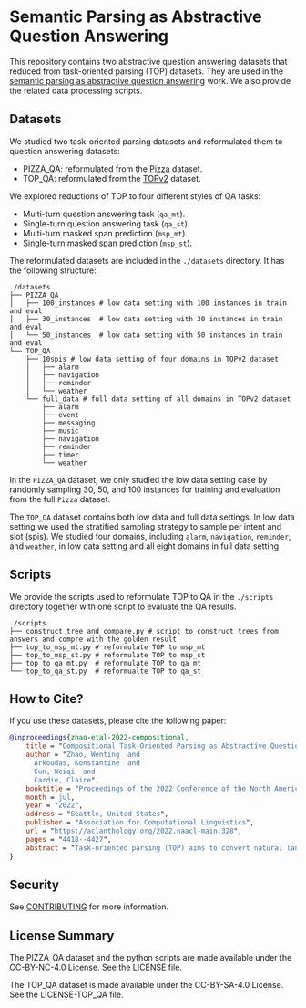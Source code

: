 # Semantic Parsing as Abstractive Question Answering

This repository contains two abstractive question answering datasets that
reduced from task-oriented parsing (TOP) datasets. They are used in the
[semantic parsing as abstractive question answering](https://aclanthology.org/2022.naacl-main.328/) work.
We also provide the related data processing scripts.

## Datasets
We studied two task-oriented parsing datasets and reformulated them to
question answering datasets:
* PIZZA_QA: reformulated from the [Pizza](https://github.com/amazon-research/pizza-semantic-parsing-dataset) dataset.
* TOP_QA: reformulated from the [TOPv2](https://fb.me/TOPv2Dataset) dataset.

We explored reductions of TOP to four different styles of QA tasks:
* Multi-turn question answering task (`qa_mt`).
* Single-turn question answering task (`qa_st`).
* Multi-turn masked span prediction (`msp_mt`).
* Single-turn masked span prediction (`msp_st`).

The reformulated datasets are included in the `./datasets` directory. It has
the following structure:
```
./datasets
├── PIZZA_QA
│   ├── 100_instances # low data setting with 100 instances in train and eval
│   ├── 30_instances  # low data setting with 30 instances in train and eval
│   └── 50_instances  # low data setting with 50 instances in train and eval
└── TOP_QA
    ├── 10spis # low data setting of four domains in TOPv2 dataset
    │   ├── alarm
    │   ├── navigation 
    │   ├── reminder
    │   └── weather
    └── full_data # full data setting of all domains in TOPv2 dataset
        ├── alarm
        ├── event
        ├── messaging
        ├── music
        ├── navigation
        ├── reminder
        ├── timer
        └── weather
```
In the `PIZZA_QA` dataset, we only studied the low data setting case by randomly
sampling 30, 50, and 100 instances for training and evaluation from the full `Pizza`
dataset.

The `TOP_QA` dataset contains both low data and full data settings. In low data
setting we used the stratified sampling strategy to sample per intent and slot (spis).
We studied four domains, including `alarm`, `navigation`, `reminder`, and `weather`,
in low data setting and all eight domains in full data setting.

## Scripts
We provide the scripts used to reformulate TOP to QA in the `./scripts` directory together
with one script to evaluate the QA results.
```
./scripts
├── construct_tree_and_compare.py # script to construct trees from answers and compre with the golden result
├── top_to_msp_mt.py # reformulate TOP to msp_mt
├── top_to_msp_st.py # reformulate TOP to msp_st
├── top_to_qa_mt.py  # reformulate TOP to qa_mt
└── top_to_qa_st.py  # reformualte TOP to qa_st
```

## How to Cite?
If you use these datasets, please cite the following paper:
```bibtex
@inproceedings{zhao-etal-2022-compositional,
    title = "Compositional Task-Oriented Parsing as Abstractive Question Answering",
    author = "Zhao, Wenting  and
      Arkoudas, Konstantine  and
      Sun, Weiqi  and
      Cardie, Claire",
    booktitle = "Proceedings of the 2022 Conference of the North American Chapter of the Association for Computational Linguistics: Human Language Technologies",
    month = jul,
    year = "2022",
    address = "Seattle, United States",
    publisher = "Association for Computational Linguistics",
    url = "https://aclanthology.org/2022.naacl-main.328",
    pages = "4418--4427",
    abstract = "Task-oriented parsing (TOP) aims to convert natural language into machine-readable representations of specific tasks, such as setting an alarm. A popular approach to TOP is to apply seq2seq models to generate linearized parse trees. A more recent line of work argues that pretrained seq2seq2 models are better at generating outputs that are themselves natural language, so they replace linearized parse trees with canonical natural-language paraphrases that can then be easily translated into parse trees, resulting in so-called naturalized parsers. In this work we continue to explore naturalized semantic parsing by presenting a general reduction of TOP to abstractive question answering that overcomes some limitations of canonical paraphrasing. Experimental results show that our QA-based technique outperforms state-of-the-art methods in full-data settings while achieving dramatic improvements in few-shot settings.",
}
```

## Security

See [CONTRIBUTING](CONTRIBUTING.md#security-issue-notifications) for more information.

## License Summary

The PIZZA_QA dataset and the python scripts are made available under the CC-BY-NC-4.0 License. See the LICENSE file.

The TOP_QA dataset is made available under the CC-BY-SA-4.0 License. See the LICENSE-TOP_QA file.
